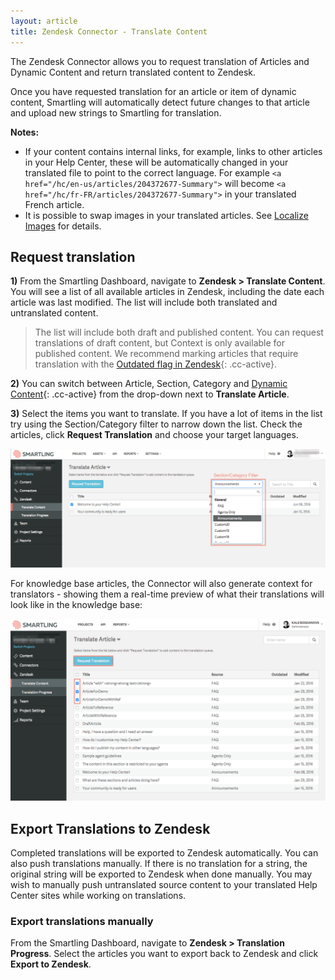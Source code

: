 ```yaml
---
layout: article
title: Zendesk Connector - Translate Content
---
```



The Zendesk Connector allows you to request translation of Articles and Dynamic Content and return translated content to Zendesk.

Once you have requested translation for an article or item of dynamic content, Smartling will automatically detect future changes to that article and upload new strings to Smartling for translation.

<div class="info"><strong>Notes:</strong><ul><li>If your content contains internal links, for example, links to other articles in your Help Center, these will be automatically changed in your translated file to point to the correct language. For example <code>&lt;a href="/hc/en-us/articles/204372677-Summary"&gt;</code> will become <code>&lt;a href="/hc/fr-FR/articles/204372677-Summary"&gt;</code> in your translated French article.</li><li>It is possible to swap images in your translated articles. See <a href="/knowledge-base/articles/zendesk-connector-localize-images/">Localize Images</a> for details.</li></ul></div>

## Request translation

**1)** From the Smartling Dashboard, navigate to **Zendesk &gt; Translate Content**. You will see a list of all available articles in Zendesk, including the date each article was last modified. The list will include both translated and untranslated content.

> The list will include both draft and published content. You can request translations of draft content, but Context is only available for published content. We recommend marking articles that require translation with the [Outdated flag in Zendesk](){: .cc-active}.

**2)** You can switch between Article, Section, Category and [Dynamic Content](){: .cc-active} from the drop-down next to **Translate Article**.

**3)**&nbsp;Select the items you want to translate. If you have a lot of items in the list try using the Section/Category filter to narrow down the list. Check the articles, click&nbsp;**Request Translation**&nbsp;and choose your target languages.

![](/uploads/versions/smartling___translate_content_and_zendesk_connector_translate_content_-_smartling_help_center---x----1377-518x---.png)

For knowledge base articles, the Connector will also generate context for translators - showing them a real-time preview of what their translations will look like in the knowledge base:

![](/uploads/versions/download-15---x----1246-721x---.png)

## Export Translations to Zendesk

Completed translations will be exported to Zendesk automatically. You can also push translations manually. If there is no translation for a string, the original string will be exported to Zendesk when done manually. You may wish to manually push untranslated source content to your translated Help Center sites while working on translations.

### Export translations manually

From the Smartling Dashboard, navigate to **Zendesk &gt; Translation Progress**. Select the articles you want to export back to Zendesk and click **Export to Zendesk**.